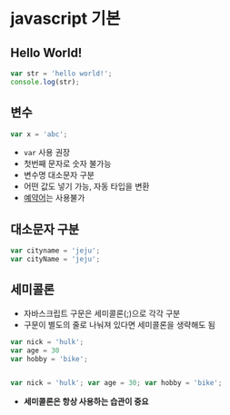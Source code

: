 # javascript 기본

## Hello World!

```javascript
var str = 'hello world!';
console.log(str);
```

## 변수

```javascript
var x = 'abc';
```

* `var` 사용 권장
* 첫번째 문자로 숫자 불가능
* 변수명 대소문자 구분
* 어떤 값도 넣기 가능, 자동 타입을 변환
* [예약어](http://goo.gl/DrxsXd)는 사용불가

## 대소문자 구분

```javascript
var cityname = 'jeju';
var cityName = 'jeju';
```

## 세미콜론

* 자바스크립트 구문은 세미콜론(;)으로 각각 구분
* 구문이 별도의 줄로 나눠져 있다면 세미콜론을 생략해도 됨

```javascript
var nick = 'hulk';
var age = 30
var hobby = 'bike';


var nick = 'hulk'; var age = 30; var hobby = 'bike';
```

* **세미콜론은 항상 사용하는 습관이 중요**